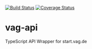 [![Build Status](https://travis-ci.org/justusjonas74/vag-api.svg?branch=master)](https://travis-ci.org/justusjonas74/vag-api)
[![Coverage Status](https://coveralls.io/repos/github/justusjonas74/vag-api/badge.svg?branch=master)](https://coveralls.io/github/justusjonas74/vag-api?branch=master)

# vag-api
TypeScript API Wrapper for start.vag.de
